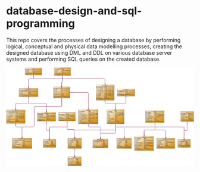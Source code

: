 # database-design-and-sql-programming
This repo covers the processes of designing a database by performing logical, conceptual and physical data modelling processes, creating the designed database using DML and DDL on various database server systems and performing SQL queries on the created database.

<p align="center">
  <img src="https://github.com/halimocakli/database-design-and-sql-programming/blob/main/Local-Transportation-Database/ERD/local_transportation_db_diagram.jpg" width="1000" title="ERD">
</p>

